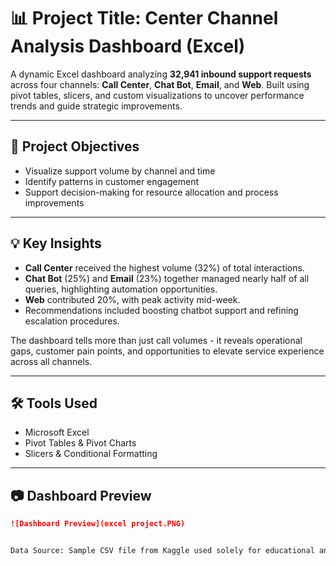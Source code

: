 # 📊  Project Title: Center Channel Analysis Dashboard (Excel)

A dynamic Excel dashboard analyzing **32,941 inbound support requests** across four channels: **Call Center**, **Chat Bot**, **Email**, and **Web**. Built using pivot tables, slicers, and custom visualizations to uncover performance trends and guide strategic improvements.

---

## 🎯 Project Objectives

- Visualize support volume by channel and time
- Identify patterns in customer engagement
- Support decision-making for resource allocation and process improvements

---

## 💡 Key Insights

- **Call Center** received the highest volume (32%) of total interactions.
- **Chat Bot** (25%) and **Email** (23%) together managed nearly half of all queries, highlighting automation opportunities.
- **Web** contributed 20%, with peak activity mid-week.
- Recommendations included boosting chatbot support and refining escalation procedures.

The dashboard tells more than just call volumes - it reveals operational gaps, customer pain points, and opportunities to elevate service experience across all channels.

---

## 🛠️ Tools Used

- Microsoft Excel  
- Pivot Tables & Pivot Charts  
- Slicers & Conditional Formatting  

---

## 📷 Dashboard Preview

```markdown
![Dashboard Preview](excel project.PNG)


Data Source: Sample CSV file from Kaggle used solely for educational and portfolio purposes.





